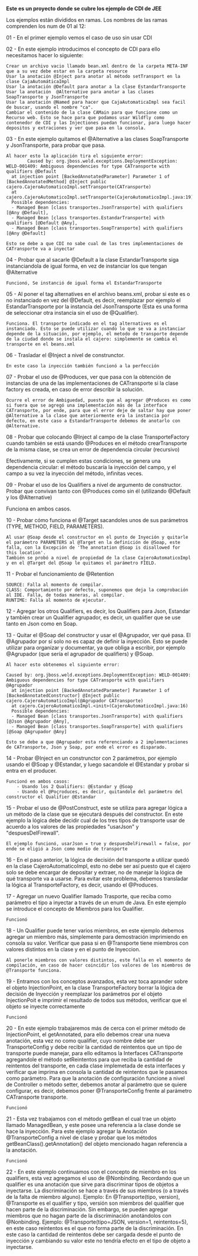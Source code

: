 **Este es un proyecto donde se cubre los ejemplo de CDI de JEE**

Los ejemplos están divididos en ramas. Los nombres de las ramas comprenden los num de 01 al 12:

01 - En el primer ejemplo vemos el caso de uso sin usar CDI

02 - En este ejemplo introducimos el concepto de CDI para ello necesitamos hacer lo siguiente:

	Crear un archivo vacio llamado bean.xml dentro de la carpeta META-INF que a su vez debe estar en la carpeta resource
	Usar la anotación @Inject para anotar al método setTransport en la clase CajaAutomáticaImpl
	Usar la anotación @Default para anotar a la clase EstandarTransporte
	Usar la anotación  @Alternative para anotar a las clases SoapTransporte y JsonTransporte
	Usar la anotación @Named para hacer que CajaAutomaticaImpl sea facil de buscar, usando el nombre "ca".
	Cambiar el contenido de la clase CAMain para que funcione como un Recurso web. Esto se hace para que podamos usar Wildfly como contenedor de CDI y las Injectiones puedan funcionar, para luego hacer depositos y extraciones y ver que pasa en la consola.

03 - En este ejemplo quitamos el @Alternative a las clases SoapTransporte y JsonTransporte, para probar que pasa.

	Al hacer esto la aplicación tira el siguiente error:
			Caused by: org.jboss.weld.exceptions.DeploymentException: WELD-001409: Ambiguous dependencies for type CATransporte with qualifiers @Default
	  at injection point [BackedAnnotatedParameter] Parameter 1 of [BackedAnnotatedMethod] @Inject public cajero.CajeroAutomaticoImpl.setTransporte(CATransporte)
	  at cajero.CajeroAutomaticoImpl.setTransporte(CajeroAutomaticoImpl.java:19)
	  Possible dependencies: 
	  - Managed Bean [class transportes.JsonTransporte] with qualifiers [@Any @Default],
	  - Managed Bean [class transportes.EstandarTransporte] with qualifiers [@Default @Any],
	  - Managed Bean [class transportes.SoapTransporte] with qualifiers [@Any @Default]

	Esto se debe a que CDI no sabe cual de las tres implementaciones de CATransporte va a inyectar


04 - Probar que al sacarle @Default a la clase EstandarTransporte siga instanciandola de igual forma, en vez de instanciar los que tengan @Alternative

	Funcionó, Se instanció de igual forma el EstandarTransporte


05 - Al poner el tag alternatives en el archivo beans.xml, probar si este es o no instanciado en vez del @Default, es decir, reemplazar por ejemplo el EstandarTransporte por la instancia del JsonTransporte (Esta es una forma de seleccionar otra instancia sin el uso de @Qualifier).
	
	Funciona. El transporte indicado en el tag alternatives es el instanciado. Esto se puede utilizar cuando lo que se va a instanciar depende de la situación, por ejemplo, el metodo de transporte depende de la ciudad donde se instala el cajero: simplemente se cambia el transporte en el beans.xml


06 - Trasladar el @Inject a nivel de construnctor.

	En este caso la inyección también funcionó a la perfección


07 - Probar el uso de @Produces, ver que pasa con la obtención de instancias de una de las implementaciones de CATransporte si la clase factory es creada, en caso de error describir la solución.

	Ocurre el error de Ambiguedad, puesto que al agregar @Produces es como si fuera que se agregó una implementación más de la interface CATransporte, por ende, para que el error deje de saltar hay que poner @Alternative a la clase que anteriormente era la instancia por defecto, en este caso a EstandarTransporte debemos de anotarlo con @Alternative.


08 - Probar que colocando @Inject al campo de la clase TransporteFactory cuando también se está usando @Produces en el método crearTransporte de la misma clase, se crea un error de dependencia circular (recursivo)

Efectivamente, si se cumplen estas condiciones, se genera una dependencia circular: el método buscaría la inyección del campo, y el campo a su vez la inyección del método, infinitas veces.


09 - Probar el uso de los Qualifiers a nivel de argumento de constructor. Probar que convivan tanto con @Produces como sin él (utilizando @Default y los @Alternative)

Funciona en ambos casos.


10 - Probar cómo funciona el @Target sacandoles unos de sus parámetros (TYPE, METHOD, FIELD, PARAMETERS).

	Al usar @Soap desde el constructor en el punto de Inyeción y quitarle el parámetro PARAMETERS al @Target en la definición de @Soap, este falla, con la Excepción de 'The annotation @Soap is disallowed for this location'.
	También se probó a nivel de propiedad de la clase CajeroAutomaticoImpl y en el @Target del @Soap le quitamos el parámetro FIELD.


11 - Probar el funcionamiento de @Retention

	SOURCE: Falla al momento de compilar.
	CLASS: Comportamiento por defecto, suponemos que deja la comprobación al IDE. Falla, de todas maneras, al compilar.
	RUNTIME: Falla al momento de ejecutar.


12 - Agregar los otros Qualifiers, es decir, los Qualifiers para Json, Estandar y también crear un Qualifier agrupador, es decir, un qualifier que se use tanto en Json como en Soap.


13 - Quitar el @Soap del constructor y usar el @Agrupador, ver qué pasa. El @Agrupador por sí solo no es capaz de definir la inyección. Esto se puede utilizar para organizar y documentar, ya que obliga a escribir, por ejemplo @Agrupador (que sería el agrupador de qualifiers) y @Soap.

	Al hacer esto obtenemos el siguiente error:

	Caused by: org.jboss.weld.exceptions.DeploymentException: WELD-001409: Ambiguous dependencies for type CATransporte with qualifiers @Agrupador
	  at injection point [BackedAnnotatedParameter] Parameter 1 of [BackedAnnotatedConstructor] @Inject public cajero.CajeroAutomaticoImpl(@Agrupador CATransporte)
	  at cajero.CajeroAutomaticoImpl.<init>(CajeroAutomaticoImpl.java:16)
	  Possible dependencies: 
	  - Managed Bean [class transportes.JsonTransporte] with qualifiers [@Json @Agrupador @Any],
	  - Managed Bean [class transportes.SoapTransporte] with qualifiers [@Soap @Agrupador @Any]
	  
	Esto se debe a que @Agrupador esta referenciando a 2 implementaciones de CATransporte, Json y Soap, por ende el error es disparado.


14 - Probar @Inject en un construnctor con 2 parámetros, por ejemplo usando el @Soap y @Estandar, y luego sacandole el @Estandar y probar si entra en el producer.

	Funcionó en ambos casos:
		- Usando los 2 Qualifiers: @Estandar y @Soap
		- Usando el @Poçroduces, es decir, quitandole del parámetro del constructor el Qualifier @Estandar

15 - Probar el uso de @PostConstruct, este se utiliza para agregar lógica a un método de la clase que se ejecutará después del constructor. En este ejemplo la lógica debe decidir cual de los tres tipos de transporte usar de acuerdo a los valores de las propiedades "usarJson" y "despuesDelFirewall".

	El ejemplo funcionó, usarJson = true y despuesDelFirewall = false, por ende se eligió a Json como medio de transporte


16 - En el paso anterior, la lógica de decisión del transporte a utilizar quedó en la clase CajeroAutomaticoImpl, esto no debe ser así puesto que el cajero solo se debe encargar de depositar y extraer, no de manejar la lógica de qué transporte va a usarse. Para evitar este problema, debemos transladar la lógica al TransporteFactory, es decir, usando el @Produces.


17 - Agregar un nuevo Qualifier llamado Trasporte, que reciba como parámetro el tipo a inyectar a través de un enum de Java. En este ejemplo se introduce el concepto de Miembros para los Qualifier.

	Funcionó


18 - Un Qualifier puede tener varios miembros, en este ejemplo debemos agregar un miembro más, simplemente para demostración imprimiendo en consola su valor. Verificar que pasa si en @Transporte tiene miembros con valores distintos en la clase y en el punto de Inyeccion.

	Al ponerle miembros con valores distintos, este falla en el momento de compilación, en caso de hacer coincidir los valores de los miembros de @Transporte funciona.

	
19 - Entramos con los conceptos avanzados, esta vez toca aprander sobre el objeto InjectionPoint, en la clase TransporteFactory borrar la lógica de decisión de Inyección y reemplazar los parámetros por el objeto InjectionPoit e imprimir el resultado de todos sus métodos, verificar que el objeto se inyecte correctamente

	Funcionó


20 - En este ejemplo trabajaremos más de cerca con el primer método de InjectionPoint, el getAnnotated, para ello debemos crear una nueva anotación, esta vez no como qualifier, cuyo nombre debe ser TransporteConfig y debe recibir la cantidad de reintentos que un tipo de transporte puede manejar, para ello editamos la Interfaces CATransporte agregandole el método setReintentos para que reciba la cantidad de reintentos del transporte, en cada clase implemetada de esta interfaces y verificar que imprima en consola la cantidad de reintentos que le pasamos como parámetro. Para que la anotación de configuración funcione a nivel de Controller o método setter, debemos anotar al parámetro que se quiere configurar, es decir, debemos poner @TransporteConfig frente al parámetro CATransporte transporte.

	Funcionó


21 - Esta vez trabajamos con el método getBean el cual trae un objeto llamado ManagedBean, y este posee una referencia a la clase donde se hace la inyección. Para este ejemplo agregar la Anotación @TransporteConfig a nivel de clase y probar que los métodos getBeanClass().getAnnotation() del objeto mencionado hagan referencia a la anotación.

	Funcionó
	
22 - En este ejemplo continuamos con el concepto de miembro en los qualifiers, esta vez agregamos el uso de @Nonbinding. Recordando que un qualifier es una anotación que sirve para discriminar tipos de objetos a inyectarse. La discriminación se hace a través de sus miembros (o a través de la falta de miembro alguno). Ejemplo: En @Transporte(tipo, version), @Transporte es el qualifier y tipo, versión son miembros del qualifier que hacen parte de la discriminación. Sin embargo, se pueden agregar miembros que no hagan parte de la discriminación anotándolos con @Nonbinding. Ejemplo: @Transporte(tipo=JSON, version=1, reintentos=5), en este caso reintentos es el que no forma parte de la discriminación. En este caso la cantidad de reintentos debe ser cargada desde el punto de inyección y cambiando su valor este no tendría efecto en el tipo de objeto a inyectarse.